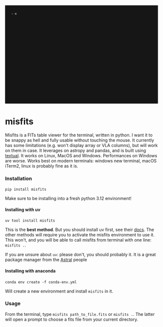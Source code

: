 
![misfits's interface](https://github.com/peppedilillo/misfits/blob/main/assets/misfits.gif?raw=true)

# misfits

Misfits is a FITs table viewer for the terminal, written in python.
I want it to be snappy as hell and fully usable without touching the mouse.
It currently has some limitations (e.g. won't display array or VLA columns), but will work on them in case.
It leverages on astropy and pandas, and is built using [textual](https://textual.textualize.io/).
It works on Linux, MacOS and Windows. Performances on Windows are worse.
Works best on modern terminals: windows new terminal, macOS iTerm2, linux is probably fine as it is.

### Installation

`pip install misfits`

Make sure to be installing into a fresh python 3.12 environment!

#### Installing with uv

`uv tool install misfits`

This is the **best method**. But you should install uv first, see their [docs](https://docs.astral.sh/uv/getting-started/installation/).
The other methods will require you to activate the misfits environment to use it.
This won't, and you will be able to call misfits from terminal with one line: `misfits .`.

If you are unsure about `uv`: please don't, you should probably it. 
It is a great package manager from the [Astral](https://astral.sh/) people

#### Installing with anaconda

`conda env create -f conda-env.yml`

Will create a new environment and install `misfits` in it.

### Usage

From the terminal, type `misfits path_to_file.fits` or `misfits .`. 
The latter will open a prompt to choose a fits file from your current directory.
